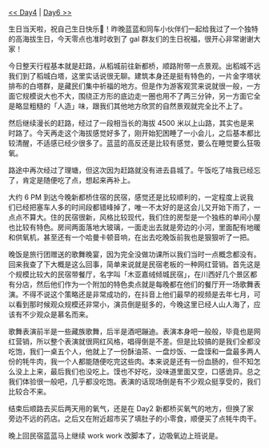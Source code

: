 <!-- ##{"timestamp":1759852799}## -->
[<< Day4](/post/41.html) | [Day6 >>](/post/43.html)

生日当天啦，祝自己生日快乐🎂！昨晚蓝蓝和同车小伙伴们一起给我过了一个独特的高海拔生日，今天零点也准时收到了 gal 群友们的生日祝福，很开心非常谢谢大家！

今日整天行程基本就是赶路，从稻城前往新都桥，顺路附带一点景观。出稻城不远我们到了稻城白塔，这里实话说很无聊。建筑本身还是挺有特色的，一片金字塔状排布的白塔群，是藏民们集中祈福的地方。但是作为游客观赏来说就很一般，一方面它规模说大也不大，围绕正方形的底边走一圈也用不了两三分钟，另一方面它全是略显粗糙的「人造」味，跟我们其他地方欣赏的自然景观就完全比不上了。

然后继续漫长的赶路，经过了一段相当长的海拔 4500 米以上山路，其实也是来时路了。今天再走这个海拔感觉好多了，刚开始犯困睡了一小会儿，之后基本都比较清醒，不适感已经少很多了。蓝蓝的高反还是比较有感觉，要么在睡觉要么狂吸氧。

路途中再次经过了理塘，但这次因为赶路就没有进去县城了。午饭吃了啥我已经忘了，肯定是随便吃了点，想起来再补上。

大约 6 PM 到达今晚新都桥住宿的民宿，感觉还是比较顺利的，一定程度上说我们已经把塞车人多的时间段都错峰掉了，唯一不太好的是这会儿又开始下雨了，一点点不算大。住的民宿很新，风格比较现代，我们住的房型是一个独栋的单间小屋也比较有特色。房间两面落地大玻璃，一面走出去就是旁边的小河，里面配有地暖和供氧机，甚至还有一个哈曼卡顿音响，在出去吃晚饭前我也是狠狠听了一把。

晚饭是旅行团赠送的歌舞晚宴，因为完全没做功课所以我们当时一点概念都没有。回来我查了下大概是这么回事，简单来说就是民宿老板的一种网红营销。首先这是个规模比较大的民宿带餐厅，名字叫「木亚嘉绒倾城民宿」，在川西好几个景区都有分店，然后他们作为一个附加的特色卖点就是每晚都在他们的餐厅开一场歌舞表演。不得不说这个策略还是非常成功的，在抖音上他们最早的视频是去年七月，可以看到那时候观众规模还非常小，演员倒是挺多的，今晚这里已经人山人海了，应该有不少观众是慕名而来。

歌舞表演前半是一些藏族歌舞，后半是酒吧蹦迪。表演本身吧一般般，毕竟也是网红营销，所以整个表演就很网红风格，唱得倒是不差。但是比较搞的是我们全都没吃饱，我们一桌五个人，他就上了一份酥油茶、一盘炒饭、一盘馍和一盘最多两人份的牦牛肉，我一个人都能随便吃完这些肉。本来说是还有一份血肠的，但不知怎么没上上来，最后我们也没吃上。馍也不好吃，没味道里面又空，口感诡异。总之我们体验很一般吧，几乎都没吃饱。表演的话现场倒是有不少观众挺享受的，我们比较合不来。

结束后顺路去买后两天用的氧气，还是在 Day2 新都桥买氧气的地方，但换了家旁边不远的药店。之后又在附近超市买了填肚子的小零食，顺便买了点牦牛肉干。

晚上回民宿蓝蓝马上继续 work work 改脚本了，边吸氧边上班说是。